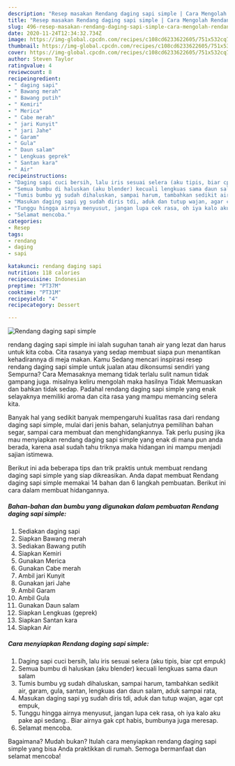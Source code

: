 ```yaml
---
description: "Resep masakan Rendang daging sapi simple | Cara Mengolah Rendang daging sapi simple Yang Enak Dan Lezat"
title: "Resep masakan Rendang daging sapi simple | Cara Mengolah Rendang daging sapi simple Yang Enak Dan Lezat"
slug: 496-resep-masakan-rendang-daging-sapi-simple-cara-mengolah-rendang-daging-sapi-simple-yang-enak-dan-lezat
date: 2020-11-24T12:34:32.734Z
image: https://img-global.cpcdn.com/recipes/c108cd6233622605/751x532cq70/rendang-daging-sapi-simple-foto-resep-utama.jpg
thumbnail: https://img-global.cpcdn.com/recipes/c108cd6233622605/751x532cq70/rendang-daging-sapi-simple-foto-resep-utama.jpg
cover: https://img-global.cpcdn.com/recipes/c108cd6233622605/751x532cq70/rendang-daging-sapi-simple-foto-resep-utama.jpg
author: Steven Taylor
ratingvalue: 4
reviewcount: 8
recipeingredient:
- " daging sapi"
- " Bawang merah"
- " Bawang putih"
- " Kemiri"
- " Merica"
- " Cabe merah"
- " jari Kunyit"
- " jari Jahe"
- " Garam"
- " Gula"
- " Daun salam"
- " Lengkuas geprek"
- " Santan kara"
- " Air"
recipeinstructions:
- "Daging sapi cuci bersih, lalu iris sesuai selera (aku tipis, biar cpt empuk)"
- "Semua bumbu di haluskan (aku blender) kecuali lengkuas sama daun salam"
- "Tumis bumbu yg sudah dihaluskan, sampai harum, tambahkan sedikit air, garam, gula, santan, lengkuas dan daun salam, aduk sampai rata,"
- "Masukan daging sapi yg sudah diris tdi, aduk dan tutup wajan, agar cpt empuk,"
- "Tunggu hingga airnya menyusut, jangan lupa cek rasa, oh iya kalo aku pake api sedang.. Biar airnya gak cpt habis, bumbunya juga meresap."
- "Selamat mencoba."
categories:
- Resep
tags:
- rendang
- daging
- sapi

katakunci: rendang daging sapi 
nutrition: 118 calories
recipecuisine: Indonesian
preptime: "PT37M"
cooktime: "PT31M"
recipeyield: "4"
recipecategory: Dessert

---
```



![Rendang daging sapi simple](https://img-global.cpcdn.com/recipes/c108cd6233622605/751x532cq70/rendang-daging-sapi-simple-foto-resep-utama.jpg)


rendang daging sapi simple ini ialah suguhan tanah air yang lezat dan harus untuk kita coba. Cita rasanya yang sedap membuat siapa pun menantikan kehadirannya di meja makan.
Kamu Sedang mencari inspirasi resep rendang daging sapi simple untuk jualan atau dikonsumsi sendiri yang Sempurna? Cara Memasaknya memang tidak terlalu sulit namun tidak gampang juga. misalnya keliru mengolah maka hasilnya Tidak Memuaskan dan bahkan tidak sedap. Padahal rendang daging sapi simple yang enak selayaknya memiliki aroma dan cita rasa yang mampu memancing selera kita.

Banyak hal yang sedikit banyak mempengaruhi kualitas rasa dari rendang daging sapi simple, mulai dari jenis bahan, selanjutnya pemilihan bahan segar, sampai cara membuat dan menghidangkannya. Tak perlu pusing jika mau menyiapkan rendang daging sapi simple yang enak di mana pun anda berada, karena asal sudah tahu triknya maka hidangan ini mampu menjadi sajian istimewa.




Berikut ini ada beberapa tips dan trik praktis untuk membuat rendang daging sapi simple yang siap dikreasikan. Anda dapat membuat Rendang daging sapi simple memakai 14 bahan dan 6 langkah pembuatan. Berikut ini cara dalam membuat hidangannya.

<!--inarticleads1-->

##### Bahan-bahan dan bumbu yang digunakan dalam pembuatan Rendang daging sapi simple:

1. Sediakan  daging sapi
1. Siapkan  Bawang merah
1. Sediakan  Bawang putih
1. Siapkan  Kemiri
1. Gunakan  Merica
1. Gunakan  Cabe merah
1. Ambil  jari Kunyit
1. Gunakan  jari Jahe
1. Ambil  Garam
1. Ambil  Gula
1. Gunakan  Daun salam
1. Siapkan  Lengkuas (geprek)
1. Siapkan  Santan kara
1. Siapkan  Air




<!--inarticleads2-->

##### Cara menyiapkan Rendang daging sapi simple:

1. Daging sapi cuci bersih, lalu iris sesuai selera (aku tipis, biar cpt empuk)
1. Semua bumbu di haluskan (aku blender) kecuali lengkuas sama daun salam
1. Tumis bumbu yg sudah dihaluskan, sampai harum, tambahkan sedikit air, garam, gula, santan, lengkuas dan daun salam, aduk sampai rata,
1. Masukan daging sapi yg sudah diris tdi, aduk dan tutup wajan, agar cpt empuk,
1. Tunggu hingga airnya menyusut, jangan lupa cek rasa, oh iya kalo aku pake api sedang.. Biar airnya gak cpt habis, bumbunya juga meresap.
1. Selamat mencoba.




Bagaimana? Mudah bukan? Itulah cara menyiapkan rendang daging sapi simple yang bisa Anda praktikkan di rumah. Semoga bermanfaat dan selamat mencoba!
